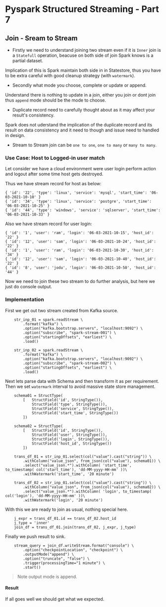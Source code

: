 # Pyspark Structured Streaming - Part 7

## Join - Sream to Stream

- Firstly we need to understand joining two stream even if it is `Inner` join is a `Statefull` operation, beacuse on both side of join Spark knows is a partial dataset. 

Implication of this is Spark maintain both side in in Statestore, thus you have to be extra careful with good cleanup strategy (with `watermark`).

- Secondly what mode you choose, complete or update or append.

Understand there is nothing to update in a join, either you join or dont join thus `append` mode should be the mode to choose.

- Duplicate record need to carefully thought about as it may affect your result's consistency.

Spark does not uderstand the implication of the duplicate record and its result on data consistency and it need to though and issue need to handled in design.

- Stream to Stream join can be `one to one`, `one to many` or `many to many`. 


### Use Case: Host to Logged-in user match

Let consider we have a cloud environment were user login perform action and logout after some time host gets destroyed.

Thus we have stream record for host as below:
```
{ 'id': '22', 'type': 'linux', 'service': 'mysql', 'start_time': '06-03-2021-10-10' }
{ 'id': '34', 'type': 'linux', 'service': 'postgre', 'start_time': '06-03-2021-10-25' }
{ 'id': '44', 'type': 'windows', 'service': 'sqlserver', 'start_time': '06-03-2021-10-33' }
```

Also we have stream record for user login:
```
{ 'id': '1', 'user': 'ram', 'login': '06-03-2021-10-15', 'host_id': '22' }
{ 'id': '12', 'user': 'sam', 'login': '06-03-2021-10-24', 'host_id': '22' }
{ 'id': '1', 'user': 'ram', 'login': '06-03-2021-10-30', 'host_id': '34' }
{ 'id': '12', 'user': 'sam', 'login': '06-03-2021-10-40', 'host_id': '22' }
{ 'id': '8', 'user': 'jodu', 'login': '06-03-2021-10-50', 'host_id': '44' }
```

Now we need to join these two stream to do further analysis, but here we just do console output.

### Implementation

First we get out two stream created from Kafka source.

```
    str_inp_01 = spark.readStream \
        .format("kafka") \
        .option("kafka.bootstrap.servers", "localhost:9092") \
        .option("subscribe", "spark-stream-001") \
        .option("startingOffsets", "earliest") \
        .load()

    str_inp_02 = spark.readStream \
        .format("kafka") \
        .option("kafka.bootstrap.servers", "localhost:9092") \
        .option("subscribe", "spark-stream-002") \
        .option("startingOffsets", "earliest") \
        .load()
```

Next lets parse data with Schema and then transform it as per requirement. Then we set `watermark` interval to avoid massive state store management.

```
    schema01 = StructType(
        [   StructField('id', StringType()),
            StructField('type', StringType()),
            StructField('service', StringType()),
            StructField('start_time', StringType())
        ])

    schema02 = StructType(
        [   StructField('id', StringType()),
            StructField('user', StringType()),
            StructField('login', StringType()),
            StructField('host_id', StringType())
        ])

    trans_df_01 = str_inp_01.select(col("value").cast("string")) \
        .withColumn("value_json", from_json(col("value"), schema01)) \
        .select("value_json.*").withColumn( 'start_time', to_timestamp( col('start_time'), 'dd-MM-yyyy-HH-mm' ))\
        .withWatermark('start_time', '20 minute')

    trans_df_02 = str_inp_01.select(col("value").cast("string")) \
        .withColumn("value_json", from_json(col("value"), schema02)) \
        .select("value_json.*").withColumn( 'login', to_timestamp( col('login'), 'dd-MM-yyyy-HH-mm' ))\
        .withWatermark('login', '20 minute')
```

With this we are ready to join as usual, nothing special here.

```
    j_expr = trans_df_01.id == trans_df_02.host_id
    j_type = 'inner'
    join_df = trans_df_01.join(trans_df_02, j_expr, j_type)
```

Finally we push result to sink.

```
    stream_query = join_df.writeStream.format("console") \
        .option("checkpointLocation", "checkpoint") \
        .outputMode("append") \
        .option("truncate", "false") \
        .trigger(processingTime="1 minute") \
        .start()
```

> Note output mode is append.

#### Result

If all goes well we should get what we expected.

```
```





